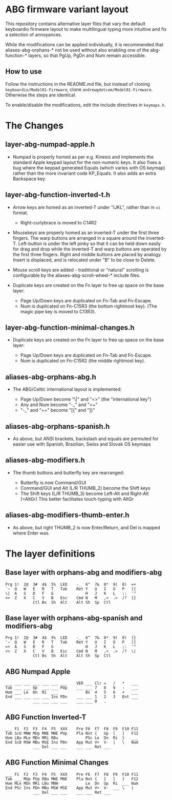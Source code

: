 ABG firmware variant layout
===========================

This repository contains alternative layer files that vary the default 
keyboardio firmware layout to make multilingual typing more intuitive and
fix a selection of annoyances.

While the modifications can be applied individually, it is recommended
that aliases-abg-orphans-* not be used without also enabling one of
the abg-function-* layers, so that PgUp, PgDn and Num remain accessible.

How to use
----------

Follow the instructions in the README.md file, but instead of cloning
`keyboardio/Model01-Firmware`, clone `andrewgdotcom/Model01-Firmware`.
Otherwise the steps are identical.

To enable/disable the modifications, edit the include directives in 
`keymaps.h`.

The Changes
===========

layer-abg-numpad-apple.h
------------------------

* Numpad is properly homed as per e.g. Kinesis and implements the standard Apple
	keypad layout for the non-numeric keys. It also fixes a bug where
	the keypad generated Equals (which varies with OS keymap) rather than
	the more invariant code KP_Equals. It also adds an extra Backspace key.

layer-abg-function-inverted-t.h
-------------------------------

* Arrow keys are homed as an inverted-T under "IJKL", rather than in `vi` format.
	* Right-curlybrace is moved to C14R2

* Mousekeys are properly homed as an inverted-T under the first three fingers.
	The warp buttons are arranged in a square around the inverted-T.
	Left-button is under the left pinky so that it can be held down easily
	for drag and drop while the inverted-T and warp buttons are operated by
	the first three fingers. Right and middle buttons are placed by analogy.
	Insert is displaced, and is relocated under "B" to be close to Delete.

* Mouse scroll keys are added - traditional or "natural" scrolling is 
	configurable by the aliases-abg-scroll-wheel-* include files.

* Duplicate keys are created on the Fn layer to free up space on the base layer:

	* Page Up/Down keys are duplicated on Fn-Tab and Fn-Escape.
	* Num is duplicated on Fn-C15R3 (the bottom rightmost key).
		(The magic pipe key is moved to C13R3).

layer-abg-function-minimal-changes.h
------------------------------------

* Duplicate keys are created on the Fn layer to free up space on the base layer:

	* Page Up/Down keys are duplicated on Fn-Tab and Fn-Escape.
	* Num is duplicated on Fn-C15R2 (the middle rightmost key).

aliases-abg-orphans-abg.h
-------------------------

* The ABG/Celtic international layout is implemented:

	* Page Up/Down become "\\|" and "<>" (the "international key")
	* Any and Num become "-_" and "=+"
	* "-_" and "=+" become "[{" and "]}"

aliases-abg-orphans-spanish.h
-----------------------------

* As above, but ANSI brackets, backslash and equals are permuted for 
	easier use with Spanish, Brazilian, Swiss and Slovak OS keymaps

aliases-abg-modifiers.h
-----------------------

* The thumb buttons and butterfly key are rearranged:

	* Butterfly is now Command/GUI
	* Command/GUI and Alt (L/R THUMB_2) become the Shift keys
	* The Shift keys (L/R THUMB_3) become Left-Alt and Right-Alt (=AltGr)
		This better facilitates touch-typing with AltGr

aliases-abg-modifiers-thumb-enter.h
-----------------------------------

* As above, but right THUMB_2 is now Enter/Return, and Del is mapped
	where Enter was.

The layer definitions
=====================

Base layer with orphans-abg and modifiers-abg
---------------------------------------------

```
Prg 1!  2@  3#  4$  5%  LED    -_  6^  7&  8*  9(  0)  =+
`~  Q   W   E   R   T   Tab    Ret Y   U   I   O   P   [{
\|  A   S   D   F   G              H   J   K   L   ;:  '"
<>  Z   X   C   V   B   Esc    Cmd N   M   ,<  .>  /?  ]}
            Ctl Bs  Sh  Alt    Alt Sh  Sp  Ctl
```

Base layer with orphans-abg-spanish and modifiers-abg
-----------------------------------------------------

```
Prg 1!  2@  3#  4$  5%  LED    -_  6^  7&  8*  9(  0)  ]}
`~  Q   W   E   R   T   Tab    Ret Y   U   I   O   P   [{
=+  A   S   D   F   G              H   J   K   L   ;:  '"
<>  Z   X   C   V   B   Esc    Cmd N   M   ,<  .>  /?  \|
            Ctl Bs  Sh  Alt    Alt Sh  Sp  Ctl
```

ABG Numpad Apple
----------------

```
___ ___ ___ ___ ___ ___ ___    VER ___ Clr =   /   *   ___
Tab ___ ___ Up  ___ ___ PUp    ___ ___ 7   8   9   -   ___
Hom ___ Le  Dn  Ri  ___            Bs  4   5   6   +   ___
End ___ ___ ___ ___ Ins PDn    ___ ___ 1   2   3   Ent ___
            ___ ___ ___ ___    ___ ___ 0   .
```

ABG Function Inverted-T
-----------------------

```
___ F1  F2  F3  F4  F5  XXX    Pre F6  F7  F8  F9  F10 F11
Tab ScU MNW MUp MNE MWE PUp    Pla Nxt {   Up  [   ]   F12
Hom LBu MLe MDn MRi RBu            PSc Le  Dn  Ri  }   ___
End ScD MSW MBu MSE Ins PDn    App Mut V+  V-  |   \   Num
            ___ Del ___ ___    ___ ___ Ret ___
```

ABG Function Minimal Changes
----------------------------

```
___ F1  F2  F3  F4  F5  XXX    Pre F6  F7  F8  F9  F10 F11
Tab ___ MUp PUp RBu MWE MNE    Pla Nxt {   }   [   ]   F12
Hom MLe MDn MRi LBu MNW            Le  Dn  Up  Ri  ___ Num
End PSc Ins PDn MBu MSW MSE    App Mut V+  V-  ___ \   |
            ___ Del ___ ___    ___ ___ Ret ___
```

